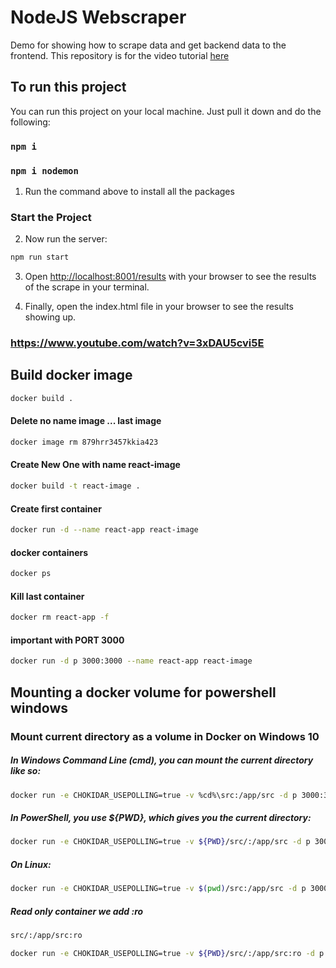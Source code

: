 # NodeJS Webscraper
Demo for showing how to scrape data and get backend data to the frontend. This repository is for the video tutorial [here](https://youtu.be/-3lqUHeZs_0)


## To run this project

You can run this project on your local machine. Just pull it down and do the following:

### `npm i`

### `npm i nodemon`


1. Run the command above to install all the packages

### Start the Project

2. Now run the server:

```bash
npm run start
```

3. Open [http://localhost:8001/results](http://localhost:8001/results) with your browser to see the results of the scrape in your terminal.

4. Finally, open the index.html file in your browser to see the results showing up.

### https://www.youtube.com/watch?v=3xDAU5cvi5E

## Build docker image

```bash
docker build .
```

#### Delete no name image ... last image

```bash
docker image rm 879hrr3457kkia423
```

#### Create New One with name react-image

```bash
docker build -t react-image .

```

#### Create first container

```bash
docker run -d --name react-app react-image
```

#### docker containers

```bash
docker ps
```

#### Kill last container
```bash
docker rm react-app -f
```

#### important with PORT 3000

```bash
docker run -d p 3000:3000 --name react-app react-image

```
## Mounting a docker volume for powershell windows
### Mount current directory as a volume in Docker on Windows 10

##### In Windows Command Line (cmd), you can mount the current directory like so:

```bash
docker run -e CHOKIDAR_USEPOLLING=true -v %cd%\src:/app/src -d p 3000:3000 --name react-app react-imag

```

##### In PowerShell, you use ${PWD}, which gives you the current directory:

```bash
docker run -e CHOKIDAR_USEPOLLING=true -v ${PWD}/src/:/app/src -d p 3000:3000 --name react-app react-image
```
##### On Linux:

```bash
docker run -e CHOKIDAR_USEPOLLING=true -v $(pwd)/src:/app/src -d p 3000:3000 --name react-app react-image

```
##### Read only container we add :ro

```bash
src/:/app/src:ro

docker run -e CHOKIDAR_USEPOLLING=true -v ${PWD}/src/:/app/src:ro -d p 3000:3000 --name react-app react-image
```
